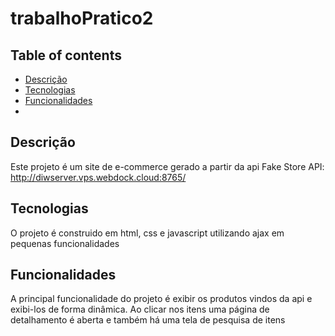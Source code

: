 # trabalhoPratico2
## Table of contents
* [Descrição](#descrição)
* [Tecnologias](#tecnologias)
* [Funcionalidades](#funcionalidades)
* 
## Descrição
Este projeto é um site de e-commerce gerado a partir da api Fake Store API:  http://diwserver.vps.webdock.cloud:8765/

## Tecnologias
O projeto é construido em html, css e javascript utilizando ajax em pequenas funcionalidades

## Funcionalidades
A principal funcionalidade do projeto é exibir os produtos vindos da api e exibi-los de forma dinâmica. Ao clicar nos itens uma página de detalhamento é aberta e também há uma tela de pesquisa de itens
